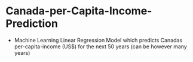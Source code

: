# Canada-per-Capita-Income-Prediction 

- Machine Learning Linear Regression Model which predicts Canadas per-capita-income (US$) for the next 50 years (can be however many years)
